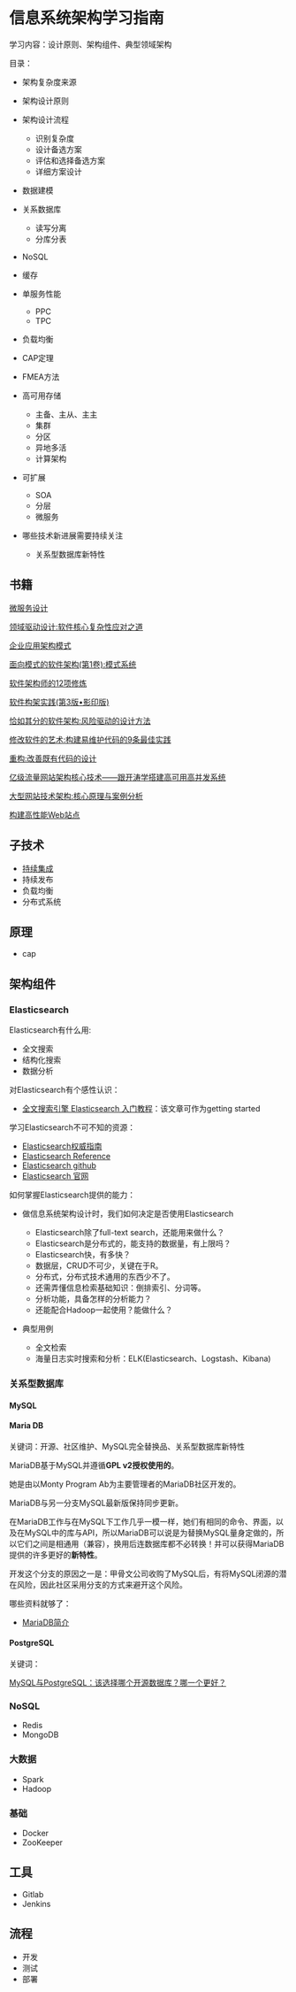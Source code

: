 # 信息系统架构学习指南

学习内容：设计原则、架构组件、典型领域架构

目录：

- 架构复杂度来源

- 架构设计原则

- 架构设计流程 
	- 识别复杂度
	- 设计备选方案
	- 评估和选择备选方案
	- 详细方案设计

- 数据建模

- 关系数据库
	- 读写分离
	- 分库分表

- NoSQL
	
- 缓存

- 单服务性能
	- PPC
	- TPC

- 负载均衡

- CAP定理

- FMEA方法

- 高可用存储
	- 主备、主从、主主
	- 集群
	- 分区
	- 异地多活
	- 计算架构

- 可扩展
	- SOA
	- 分层
	- 微服务

- 哪些技术新进展需要持续关注
	- 关系型数据库新特性

## 书籍

[微服务设计](https://www.amazon.cn/dp/B01ER75V6O/ref=sr_1_1?ie=UTF8&qid=1525506959&sr=8-1&keywords=%E5%BE%AE%E6%9C%8D%E5%8A%A1)

[领域驱动设计:软件核心复杂性应对之道](https://www.amazon.cn/dp/B01GZ6T12K/ref=sr_1_1?ie=UTF8&qid=1523076902&sr=8-1&keywords=%E9%A2%86%E5%9F%9F%E9%A9%B1%E5%8A%A8%E8%AE%BE%E8%AE%A1)

[企业应用架构模式](https://www.amazon.cn/dp/B003LBSRDM/ref=sr_1_4?ie=UTF8&qid=1523076902&sr=8-4&keywords=%E9%A2%86%E5%9F%9F%E9%A9%B1%E5%8A%A8%E8%AE%BE%E8%AE%A1)

[面向模式的软件架构(第1卷):模式系统](https://www.amazon.cn/dp/B00FUH7HBS/ref=sr_1_6?ie=UTF8&qid=1523076902&sr=8-6&keywords=%E9%A2%86%E5%9F%9F%E9%A9%B1%E5%8A%A8%E8%AE%BE%E8%AE%A1)

[软件架构师的12项修炼](https://www.amazon.cn/dp/B008407F3S/ref=pd_sim_14_2?_encoding=UTF8&psc=1&refRID=Z1W4H0S4CMM618C0CYQW)

[软件构架实践(第3版•影印版)](https://www.amazon.cn/dp/B00BMK4FWG/ref=pd_cp_14_3?_encoding=UTF8&psc=1&refRID=4EYKCK87YCTYT64V8DQQ)

[恰如其分的软件架构:风险驱动的设计方法](https://www.amazon.cn/dp/B00EP6TGAU/ref=pd_sim_14_8?_encoding=UTF8&psc=1&refRID=2MTE3VPJBCVRAV8CZQA7)

[修改软件的艺术:构建易维护代码的9条最佳实践](https://www.amazon.cn/dp/B076M4XLY3/ref=sr_1_1?ie=UTF8&qid=1523086400&sr=8-1&keywords=%E4%BF%AE%E6%94%B9%E4%BB%A3%E7%A0%81%E7%9A%84%E8%89%BA%E6%9C%AF)

[重构:改善既有代码的设计](https://www.amazon.cn/dp/B011LPUB42/ref=sr_1_2?ie=UTF8&qid=1523086400&sr=8-2&keywords=%E4%BF%AE%E6%94%B9%E4%BB%A3%E7%A0%81%E7%9A%84%E8%89%BA%E6%9C%AF)

[亿级流量网站架构核心技术——跟开涛学搭建高可用高并发系统](https://www.amazon.cn/dp/B06XY6RVDN/ref=sr_1_1?ie=UTF8&qid=1525506987&sr=8-1&keywords=%E9%AB%98%E5%8F%AF%E7%94%A8)

[大型网站技术架构:核心原理与案例分析](https://www.amazon.cn/dp/B00V4OFPNI/ref=sr_1_2?ie=UTF8&qid=1525507024&sr=8-2&keywords=%E7%BD%91%E7%AB%99)

[构建高性能Web站点](https://www.amazon.cn/dp/B00A76JAEE/ref=sr_1_15?ie=UTF8&qid=1525507074&sr=8-15&keywords=web)

## 子技术

- [持续集成](./持续集成.md)
- 持续发布
- 负载均衡
- 分布式系统

## 原理

- cap

## 架构组件

### Elasticsearch

Elasticsearch有什么用:

- 全文搜索
- 结构化搜索
- 数据分析

对Elasticsearch有个感性认识：

- [全文搜索引擎 Elasticsearch 入门教程](http://www.ruanyifeng.com/blog/2017/08/elasticsearch.html)：该文章可作为getting started

学习Elasticsearch不可不知的资源：

- [Elasticsearch权威指南](https://es.xiaoleilu.com/010_Intro/00_README.html)
- [Elasticsearch Reference](https://www.elastic.co/guide/en/elasticsearch/reference/current/index.html)
- [Elasticsearch github](https://github.com/elastic/elasticsearch)
- [Elasticsearch 官网](https://www.elastic.co/products/elasticsearch)

如何掌握Elasticsearch提供的能力：

- 做信息系统架构设计时，我们如何决定是否使用Elasticsearch
	- Elasticsearch除了full-text search，还能用来做什么？
	- Elasticsearch是分布式的，能支持的数据量，有上限吗？
	- Elasticsearch快，有多快？
	- 数据层，CRUD不可少，关键在于R。
	- 分布式，分布式技术通用的东西少不了。
	- 还需弄懂信息检索基础知识：倒排索引、分词等。
	- 分析功能，具备怎样的分析能力？
	- 还能配合Hadoop一起使用？能做什么？

- 典型用例
	- 全文检索
	- 海量日志实时搜索和分析：ELK(Elasticsearch、Logstash、Kibana)

### 关系型数据库

#### MySQL

#### Maria DB 

关键词：开源、社区维护、MySQL完全替换品、关系型数据库新特性

MariaDB基于MySQL并遵循**GPL v2授权使用的**。

她是由以Monty Program Ab为主要管理者的MariaDB社区开发的。

MariaDB与另一分支MySQL最新版保持同步更新。

在MariaDB工作与在MySQL下工作几乎一模一样，她们有相同的命令、界面，以及在MySQL中的库与API，所以MariaDB可以说是为替换MySQL量身定做的，所以它们之间是相通用（兼容），换用后连数据库都不必转换！并可以获得MariaDB提供的许多更好的**新特性**。

开发这个分支的原因之一是：甲骨文公司收购了MySQL后，有将MySQL闭源的潜在风险，因此社区采用分支的方式来避开这个风险。

哪些资料就够了：

- [MariaDB简介](https://mariadb.com/kb/zh-cn/mariadb-mariadb/)

#### PostgreSQL 

关键词：

[MySQL与PostgreSQL：该选择哪个开源数据库？哪一个更好？](http://www.infoq.com/cn/news/2013/12/mysql-vs-postgresql)

### NoSQL

- Redis
- MongoDB


### 大数据

- Spark
- Hadoop

### 基础

- Docker
- ZooKeeper

## 工具

- Gitlab
- Jenkins


## 流程

- 开发
- 测试
- 部署




